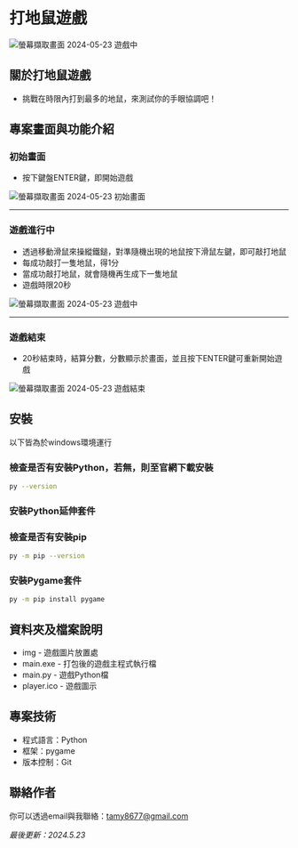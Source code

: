 # 打地鼠遊戲
![螢幕擷取畫面 2024-05-23 遊戲中](https://github.com/TamyTsai/whack-a-mole-game/assets/97825677/b198e4c0-04ef-43ab-9a54-138d97fcba6c)

## 關於打地鼠遊戲
- 挑戰在時限內打到最多的地鼠，來測試你的手眼協調吧！

<!-- ## 專案目的 -->

<!-- ## 簡介
- 本專案為一個打地鼠遊戲，玩家透過移動滑鼠來操縱鐵鎚，以鐵鎚敲擊地鼠，在時限內獲取分數
- 以Python撰寫
- 主要使用Pygame套件中的函式撰寫
- 本專案圖片素材皆為自行繪製 -->

<!-- ## 功能
- 於遊戲初始畫面按下鍵盤ENTER鍵，即開始遊戲
- 透過移動滑鼠來操縱鐵鎚，對準隨機出現的地鼠按下滑鼠左鍵，即可敲打地鼠
- 每成功敲打一隻地鼠，得1分
- 當成功敲打地鼠，就會隨機再生成下一隻地鼠
- 遊戲時限20秒
- 20秒結束時，結算分數，分數顯示於畫面，並且按下ENTER鍵可重新開始遊戲 -->

## 專案畫面與功能介紹
### 初始畫面
- 按下鍵盤ENTER鍵，即開始遊戲
  
![螢幕擷取畫面 2024-05-23 初始畫面](https://github.com/TamyTsai/whack-a-mole-game/assets/97825677/14535124-3e8b-4283-b704-41daf10063df)

<hr>

### 遊戲進行中
- 透過移動滑鼠來操縱鐵鎚，對準隨機出現的地鼠按下滑鼠左鍵，即可敲打地鼠
- 每成功敲打一隻地鼠，得1分
- 當成功敲打地鼠，就會隨機再生成下一隻地鼠
- 遊戲時限20秒
  
![螢幕擷取畫面 2024-05-23 遊戲中](https://github.com/TamyTsai/whack-a-mole-game/assets/97825677/b198e4c0-04ef-43ab-9a54-138d97fcba6c)

<hr>

### 遊戲結束
- 20秒結束時，結算分數，分數顯示於畫面，並且按下ENTER鍵可重新開始遊戲
  
![螢幕擷取畫面 2024-05-23 遊戲結束](https://github.com/TamyTsai/whack-a-mole-game/assets/97825677/89645165-57b3-4426-be7f-5bcb703c42ab)


## 安裝
以下皆為於windows環境運行

### 檢查是否有安裝Python，若無，則至官網下載安裝
```bash
py --version
```

### 安裝Python延伸套件

### 檢查是否有安裝pip
```bash
py -m pip --version
```

### 安裝Pygame套件
```bash
py -m pip install pygame
```

<!-- ### 取得專案
```bash
git clone https://github.com/TamyTsai/whack-a-mole-game.git
```
### 移動到專案內
```bash
cd whack-a-mole-game
``` -->

## 資料夾及檔案說明
- img - 遊戲圖片放置處
- main.exe - 打包後的遊戲主程式執行檔
- main.py - 遊戲Python檔
- player.ico - 遊戲圖示

<!-- ## 專案技術
- Python v3.12.3
  - pygame v2.5.2  -->

## 專案技術
- 程式語言：Python
- 框架：pygame
- 版本控制：Git

## 聯絡作者
你可以透過email與我聯絡：tamy8677@gmail.com

<i>最後更新：2024.5.23</i>

